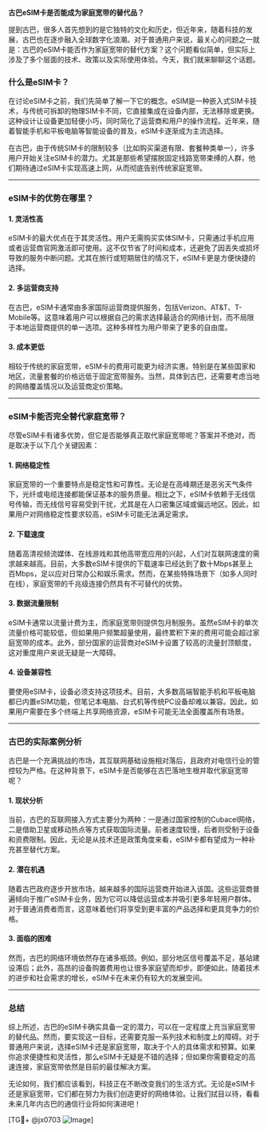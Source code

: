 **古巴eSIM卡是否能成为家庭宽带的替代品？**

提到古巴，很多人首先想到的是它独特的文化和历史，但近年来，随着科技的发展，古巴也在逐步融入全球数字化浪潮。对于普通用户来说，最关心的问题之一就是：古巴的eSIM卡能否作为家庭宽带的替代方案？这个问题看似简单，但实际上涉及了多个层面的技术、政策以及实际使用体验。今天，我们就来聊聊这个话题。

### 什么是eSIM卡？

在讨论eSIM卡之前，我们先简单了解一下它的概念。eSIM是一种嵌入式SIM卡技术，与传统可拆卸的物理SIM卡不同，它直接集成在设备内部，无法移除或更换。这种设计让设备更加轻便小巧，同时简化了运营商和用户的操作流程。近年来，随着智能手机和平板电脑等智能设备的普及，eSIM卡逐渐成为主流选择。

在古巴，由于传统SIM卡的限制较多（比如购买渠道有限、套餐种类单一），许多用户开始关注eSIM卡的潜力。尤其是那些希望摆脱固定线路宽带束缚的人群，他们期待通过eSIM卡实现高速上网，从而彻底告别传统家庭宽带。

---

### eSIM卡的优势在哪里？

#### 1. **灵活性高**
   eSIM卡的最大优点在于其灵活性。用户无需购买实体SIM卡，只需通过手机应用或者运营商官网激活即可使用。这不仅节省了时间和成本，还避免了因丢失或损坏导致的服务中断问题。尤其在旅行或短期居住的情况下，eSIM卡更是方便快捷的选择。

#### 2. **多运营商支持**
   在古巴，eSIM卡通常由多家国际运营商提供服务，包括Verizon、AT&T、T-Mobile等。这意味着用户可以根据自己的需求选择最适合的网络计划，而不局限于本地运营商提供的单一选项。这种多样性为用户带来了更多的自由度。

#### 3. **成本更低**
   相较于传统的家庭宽带，eSIM卡的费用可能更为经济实惠。特别是在某些国家和地区，流量套餐的价格远低于固定宽带服务。当然，具体到古巴，还需要考虑当地的网络覆盖情况以及运营商定价策略。

---

### eSIM卡能否完全替代家庭宽带？

尽管eSIM卡有诸多优势，但它是否能够真正取代家庭宽带呢？答案并不绝对，而是取决于以下几个关键因素：

#### 1. **网络稳定性**
   家庭宽带的一个重要特点是稳定性和可靠性。无论是在高峰期还是恶劣天气条件下，光纤或电缆连接都能保证基本的服务质量。相比之下，eSIM卡依赖于无线信号传输，而无线信号容易受到干扰，尤其是在人口密集区域或偏远地区。因此，如果用户对网络稳定性要求较高，eSIM卡可能无法满足需求。

#### 2. **下载速度**
   随着高清视频流媒体、在线游戏和其他高带宽应用的兴起，人们对互联网速度的需求越来越高。目前，大多数eSIM卡提供的下载速率已经达到了数十Mbps甚至上百Mbps，足以应对日常办公和娱乐需求。然而，在某些特殊场景下（如多人同时在线），家庭宽带的千兆级连接仍然具有不可替代的优势。

#### 3. **数据流量限制**
   eSIM卡通常以流量计费为主，而家庭宽带则提供包月制服务。虽然eSIM卡的单次流量价格可能较低，但如果用户频繁超量使用，最终累积下来的费用可能会超过家庭宽带的成本。此外，部分国家的运营商对eSIM卡设置了较高的流量封顶额度，这对重度用户来说无疑是一大障碍。

#### 4. **设备兼容性**
   要使用eSIM卡，设备必须支持这项技术。目前，大多数高端智能手机和平板电脑都已内置eSIM功能，但笔记本电脑、台式机等传统PC设备却难以兼容。因此，如果用户需要在多个终端上共享网络资源，eSIM卡可能无法全面覆盖所有场景。

---

### 古巴的实际案例分析

古巴是一个充满挑战的市场，其互联网基础设施相对落后，且政府对电信行业的管控较为严格。在这种背景下，eSIM卡是否能够在古巴落地生根并取代家庭宽带呢？

#### 1. **现状分析**
   当前，古巴的互联网接入方式主要分为两种：一是通过国家控制的Cubacel网络，二是借助卫星或移动热点等方式获取国际流量。前者速度较慢，后者则受制于设备和资费限制。因此，无论是从技术还是政策角度来看，eSIM卡都有望成为一种补充甚至替代方案。

#### 2. **潜在机遇**
   随着古巴政府逐步开放市场，越来越多的国际运营商开始进入该国。这些运营商普遍倾向于推广eSIM卡业务，因为它可以降低运营成本并吸引更多年轻用户群体。对于普通消费者而言，这意味着他们将享受到更丰富的产品选择和更具竞争力的价格。

#### 3. **面临的困难**
   然而，古巴的网络环境依然存在诸多瓶颈。例如，部分地区信号覆盖不足，基站建设滞后；此外，高昂的设备购置费用也让很多家庭望而却步。即便如此，随着技术的进步和社会需求的增长，eSIM卡在未来仍有较大的发展空间。

---

### 总结

综上所述，古巴的eSIM卡确实具备一定的潜力，可以在一定程度上充当家庭宽带的替代品。然而，要实现这一目标，还需要克服一系列技术和制度上的障碍。对于普通用户来说，选择eSIM卡还是家庭宽带，取决于个人的具体需求和预算。如果你追求便捷性和灵活性，那么eSIM卡无疑是不错的选择；但如果你需要稳定的高速连接，家庭宽带依然是目前的最佳解决方案。

无论如何，我们都应该看到，科技正在不断改变我们的生活方式。无论是eSIM卡还是家庭宽带，它们都在努力为我们创造更好的网络体验。让我们拭目以待，看看未来几年内古巴的通信行业将如何演进吧！

[TG💪+ @jx0703 ![Image](https://github.com/user-attachments/assets/dbca1d08-cadb-493c-b0ec-ad6f7a83f270)]